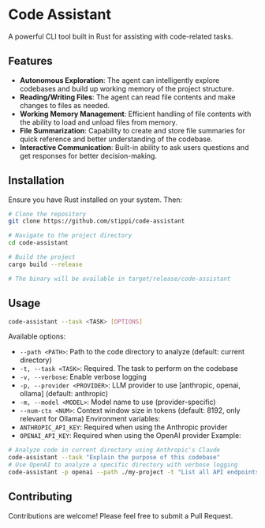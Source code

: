 # Code Assistant

A powerful CLI tool built in Rust for assisting with code-related tasks.

## Features

- **Autonomous Exploration**: The agent can intelligently explore codebases and build up working memory of the project structure.
- **Reading/Writing Files**: The agent can read file contents and make changes to files as needed.
- **Working Memory Management**: Efficient handling of file contents with the ability to load and unload files from memory.
- **File Summarization**: Capability to create and store file summaries for quick reference and better understanding of the codebase.
- **Interactive Communication**: Built-in ability to ask users questions and get responses for better decision-making.

## Installation

Ensure you have Rust installed on your system. Then:

```bash
# Clone the repository
git clone https://github.com/stippi/code-assistant

# Navigate to the project directory
cd code-assistant

# Build the project
cargo build --release

# The binary will be available in target/release/code-assistant
```

## Usage

```bash
code-assistant --task <TASK> [OPTIONS]
```
Available options:
- `--path <PATH>`: Path to the code directory to analyze (default: current directory)
- `-t, --task <TASK>`: Required. The task to perform on the codebase
- `-v, --verbose`: Enable verbose logging
- `-p, --provider <PROVIDER>`: LLM provider to use [anthropic, openai, ollama] (default: anthropic)
- `-m, --model <MODEL>`: Model name to use (provider-specific)
- `--num-ctx <NUM>`: Context window size in tokens (default: 8192, only relevant for Ollama)
Environment variables:
- `ANTHROPIC_API_KEY`: Required when using the Anthropic provider
- `OPENAI_API_KEY`: Required when using the OpenAI provider
Example:
```bash
# Analyze code in current directory using Anthropic's Claude
code-assistant --task "Explain the purpose of this codebase"
# Use OpenAI to analyze a specific directory with verbose logging
code-assistant -p openai --path ./my-project -t "List all API endpoints" -v
```

## Contributing

Contributions are welcome! Please feel free to submit a Pull Request.
